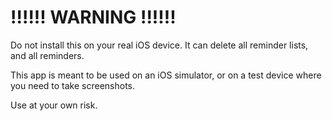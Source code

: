 # !!!!!!  WARNING !!!!!!

Do not install this on your real iOS device.  It can delete all reminder lists, and all reminders.

This app is meant to be used on an iOS simulator, or on a test device where you need to take screenshots.

Use at your own risk.